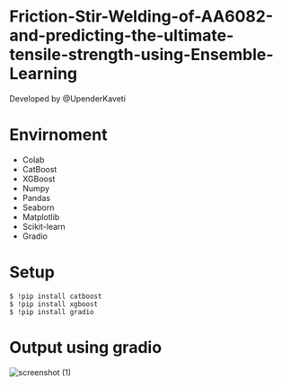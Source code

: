 # Friction-Stir-Welding-of-AA6082-and-predicting-the-ultimate-tensile-strength-using-Ensemble-Learning

Developed by @UpenderKaveti

# Envirnoment

* Colab
* CatBoost
* XGBoost
* Numpy
* Pandas
* Seaborn
* Matplotlib
* Scikit-learn
* Gradio

# Setup

```
$ !pip install catboost
$ !pip install xgboost
$ !pip install gradio
```

# Output using gradio

![screenshot (1)](https://user-images.githubusercontent.com/83408384/116570370-d9555900-a927-11eb-830f-470435336561.png)
